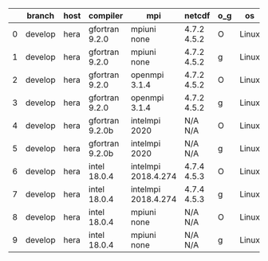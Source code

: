 |    | branch   | host   | compiler        | mpi                 | netcdf      | o_g   | os    | build   | u_pass   | u_fail   | s_pass   | s_fail   | e_pass   | e_fail   | nuopc_pass   | nuopc_fail   | artifacts_hash                                                                                                                                             | modified                   |
|----|----------|--------|-----------------|---------------------|-------------|-------|-------|---------|----------|----------|----------|----------|----------|----------|--------------|--------------|------------------------------------------------------------------------------------------------------------------------------------------------------------|----------------------------|
|  0 | develop  | hera   | gfortran 9.2.0  | mpiuni none         | 4.7.2 4.5.2 | O     | Linux | pass    | pending  | pending  | pending  | pending  | pending  | pending  | pending      | pending      | [artifacts](https://github.com/esmf-org/esmf-test-artifacts/tree/c233027ca6ab999e35bac3497a83f5d3f5b36308/develop/hera/gfortran/9.2.0/O/mpiuni/none)       | 2022-03-15 09:16:49.806641 |
|  1 | develop  | hera   | gfortran 9.2.0  | mpiuni none         | 4.7.2 4.5.2 | g     | Linux | pass    | pending  | pending  | pending  | pending  | pending  | pending  | pending      | pending      | [artifacts](https://github.com/esmf-org/esmf-test-artifacts/tree/228864f68da93442d2e922b2b478760d37fea0f2/develop/hera/gfortran/9.2.0/g/mpiuni/none)       | 2022-03-15 09:16:49.806655 |
|  2 | develop  | hera   | gfortran 9.2.0  | openmpi 3.1.4       | 4.7.2 4.5.2 | O     | Linux | pass    | pending  | pending  | pending  | pending  | pending  | pending  | pending      | pending      | [artifacts](https://github.com/esmf-org/esmf-test-artifacts/tree/22768c446402968f54be8b66b6af066d2cc9393a/develop/hera/gfortran/9.2.0/O/openmpi/3.1.4)     | 2022-03-15 09:16:49.806672 |
|  3 | develop  | hera   | gfortran 9.2.0  | openmpi 3.1.4       | 4.7.2 4.5.2 | g     | Linux | pass    | pending  | pending  | pending  | pending  | pending  | pending  | pending      | pending      | [artifacts](https://github.com/esmf-org/esmf-test-artifacts/tree/d0fc99047049974ce35af902e8e9580f9860ee94/develop/hera/gfortran/9.2.0/g/openmpi/3.1.4)     | 2022-03-15 09:16:49.806668 |
|  4 | develop  | hera   | gfortran 9.2.0b | intelmpi 2020       | N/A N/A     | O     | Linux | pass    | pending  | pending  | pending  | pending  | pending  | pending  | pending      | pending      | [artifacts](https://github.com/esmf-org/esmf-test-artifacts/tree/ea109731d29fccfdce168fe021228da304b218e8/develop/hera/gfortran/9.2.0b/O/intelmpi/2020)    | 2022-03-15 09:16:49.806664 |
|  5 | develop  | hera   | gfortran 9.2.0b | intelmpi 2020       | N/A N/A     | g     | Linux | pass    | pending  | pending  | pending  | pending  | pending  | pending  | pending      | pending      | [artifacts](https://github.com/esmf-org/esmf-test-artifacts/tree/071820e9b2b5bcf3396e72debccb3d5e6897a051/develop/hera/gfortran/9.2.0b/g/intelmpi/2020)    | 2022-03-15 09:16:49.806651 |
|  6 | develop  | hera   | intel 18.0.4    | intelmpi 2018.4.274 | 4.7.4 4.5.3 | O     | Linux | pass    | pending  | pending  | pending  | pending  | pending  | pending  | pending      | pending      | [artifacts](https://github.com/esmf-org/esmf-test-artifacts/tree/091c943d4cbed83dd8b69b43fa8199a222631286/develop/hera/intel/18.0.4/O/intelmpi/2018.4.274) | 2022-03-15 09:16:49.806659 |
|  7 | develop  | hera   | intel 18.0.4    | intelmpi 2018.4.274 | 4.7.4 4.5.3 | g     | Linux | pass    | pending  | pending  | pending  | pending  | pending  | pending  | pending      | pending      | [artifacts](https://github.com/esmf-org/esmf-test-artifacts/tree/b6ee86834759bf49fdcac1e5f21c750e86428ce1/develop/hera/intel/18.0.4/g/intelmpi/2018.4.274) | 2022-03-15 09:16:49.806611 |
|  8 | develop  | hera   | intel 18.0.4    | mpiuni none         | N/A N/A     | O     | Linux | fail    | fail     | fail     | fail     | fail     | fail     | fail     | fail         | fail         | [artifacts](https://github.com/esmf-org/esmf-test-artifacts/tree/a5eee9f1cb11b7957b6dad529068f473f34948c1/develop/hera/intel/18.0.4/O/mpiuni/none)         | 2022-03-15 09:16:49.806646 |
|  9 | develop  | hera   | intel 18.0.4    | mpiuni none         | N/A N/A     | g     | Linux | fail    | fail     | fail     | fail     | fail     | fail     | fail     | fail         | fail         | [artifacts](https://github.com/esmf-org/esmf-test-artifacts/tree/1a4aa3f337fe1cfd58b77965f064fd8aa18a23c5/develop/hera/intel/18.0.4/g/mpiuni/none)         | 2022-03-15 09:16:49.806634 |